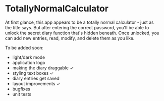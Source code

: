 # TotallyNormalCalculator

At first glance, this app appears to be a totally normal calculator - just as the title says. 
But after entering the correct password, you'll be able to unlock the secret diary function that's hidden beneath.
Once unlocked, you can add new entries, read, modify, and delete them as you like. 

To be added soon:

- light/dark mode
- application logo  
- making the diary draggable ✓
- styling text boxes ✓
- diary entries get saved
- layout improvements ✓
- bugfixes
- unit tests
